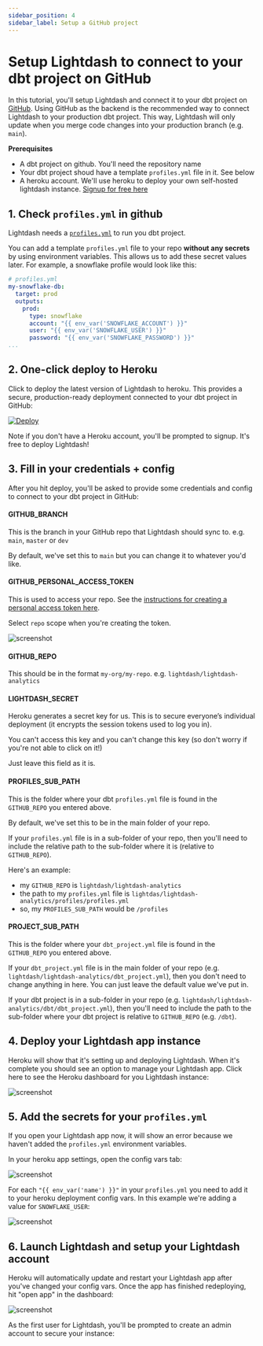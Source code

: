 ```yaml
---
sidebar_position: 4
sidebar_label: Setup a GitHub project
---
```


# Setup Lightdash to connect to your dbt project on GitHub

In this tutorial, you'll setup Lightdash and connect it to your dbt project on [GitHub](https://github.com).
Using GitHub as the backend is the recommended way to connect Lightdash to your production dbt project. This way,
Lightdash will only update when you merge code changes into your production branch (e.g. `main`).

**Prerequisites**
 - A dbt project on github. You'll need the repository name
 - Your dbt project shoud have a template `profiles.yml` file in it. See below
 - A heroku account. We'll use heroku to deploy your own self-hosted lightdash instance. [Signup for free here](https://heroku.com)

## 1. Check `profiles.yml` in github

Lightdash needs a [`profiles.yml`](https://docs.getdbt.com/dbt-cli/configure-your-profile) to run you dbt project.

You can add a template `profiles.yml` file to your repo **without any secrets** by using environment variables. This
allows us to add these secret values later. For example, a snowflake profile would look like this:

```yaml
# profiles.yml
my-snowflake-db:
  target: prod
  outputs:
    prod:
      type: snowflake
      account: "{{ env_var('SNOWFLAKE_ACCOUNT') }}"
      user: "{{ env_var('SNOWFLAKE_USER') }}"
      password: "{{ env_var('SNOWFLAKE_PASSWORD') }}"
...
```

## 2. One-click deploy to Heroku

Click to deploy the latest version of Lightdash to heroku. This provides a secure, production-ready deployment connected
to your dbt project in GitHub:

[![Deploy](https://www.herokucdn.com/deploy/button.svg)](https://heroku.com/deploy?template=https://github.com/lightdash/lightdash-deploy-heroku-github)

Note if you don't have a Heroku account, you'll be prompted to signup. It's free to deploy Lightdash!

## 3. Fill in your credentials + config

After you hit deploy, you'll be asked to provide some credentials and config to connect to your dbt project in GitHub:

#### GITHUB_BRANCH
This is the branch in your GitHub repo that Lightdash should sync to. e.g. `main`, `master` or `dev`

By default, we've set this to `main` but you can change it to whatever you'd like.

#### GITHUB_PERSONAL_ACCESS_TOKEN
This is used to access your repo. See the [instructions for creating a personal access token here](https://docs.github.com/en/github/authenticating-to-github/keeping-your-account-and-data-secure/creating-a-personal-access-token).

Select `repo` scope when you're creating the token.

![screenshot](assets/oauth-scope.png)

#### GITHUB_REPO
This should be in the format `my-org/my-repo`. e.g. `lightdash/lightdash-analytics`

#### LIGHTDASH_SECRET
Heroku generates a secret key for us. This is to secure everyone’s individual deployment (it encrypts the session tokens used to log you in).

You can't access this key and you can't change this key (so don't worry if you're not able to click on it!)

Just leave this field as it is.

#### PROFILES_SUB_PATH
This is the folder where your dbt `profiles.yml` file is found in the `GITHUB_REPO` you entered above.

By default, we've set this to be in the main folder of your repo.

If your `profiles.yml` file is in a sub-folder of your repo, then you'll need to include the relative path to the sub-folder where it is (relative to `GITHUB_REPO`).

Here's an example:
- my `GITHUB_REPO` is `lightdash/lightdash-analytics`
- the path to my `profiles.yml` file is `lightdas/lightdash-analytics/profiles/profiles.yml`
- so, my `PROFILES_SUB_PATH` would be `/profiles`

#### PROJECT_SUB_PATH
This is the folder where your `dbt_project.yml` file is found in the `GITHUB_REPO` you entered above.

If your `dbt_project.yml` file is in the main folder of your repo (e.g. `lightdash/lightdash-analytics/dbt_project.yml`), then you don't need to change anything in here. You can just leave the default value we've put in.

If your dbt project is in a sub-folder in your repo (e.g. `lightdash/lightdash-analytics/dbt/dbt_project.yml`), then you'll need to include the path to the sub-folder where your dbt project is relative to `GITHUB_REPO` (e.g. `/dbt`).

## 4. Deploy your Lightdash app instance

Heroku will show that it's setting up and deploying Lightdash. When it's complete you should see an option to manage
your Lightdash app. Click here to see the Heroku dashboard for you Lightdash instance:

![screenshot](assets/heroku-success-manage.png)

## 5. Add the secrets for your `profiles.yml`

If you open your Lightdash app now, it will show an error because we haven't added the `profiles.yml` environment
variables.

In your heroku app settings, open the config vars tab:

![screenshot](assets/heroku-add-secrets-1.png)

For each `"{{ env_var('name') }}"` in your `profiles.yml` you need to add it to your heroku deployment config vars. In this example
we're adding a value for `SNOWFLAKE_USER`:

![screenshot](assets/heroku-add-secrets-2.png)


## 6. Launch Lightdash and setup your Lightdash account

Heroku will automatically update and restart your Lightdash app after you've changed your config vars. Once the
app has finished redeploying, hit "open app" in the dashboard:

![screenshot](assets/heroku-open-app.png)

As the first user for Lightdash, you'll be prompted to create an admin account to secure your instance:
